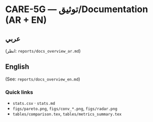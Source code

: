 ﻿# CARE-5G — توثيق/Documentation (AR + EN)

## عربي
(انظر: `reports/docs_overview_ar.md`)

## English
(See: `reports/docs_overview_en.md`)

### Quick links
- `stats.csv` · `stats.md`
- `figs/pareto.png`, `figs/conv_*.png`, `figs/radar.png`
- `tables/comparison.tex`, `tables/metrics_summary.tex`
